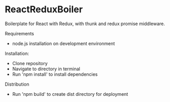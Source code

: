 # ReactReduxBoiler

Boilerplate for React with Redux, with thunk and redux promise middleware.

Requirements

* node.js installation on development environment

Installation:

* Clone repository
* Navigate to directory in terminal
* Run 'npm install' to install dependencies

Distribution

* Run 'npm build' to create dist directory for deployment
